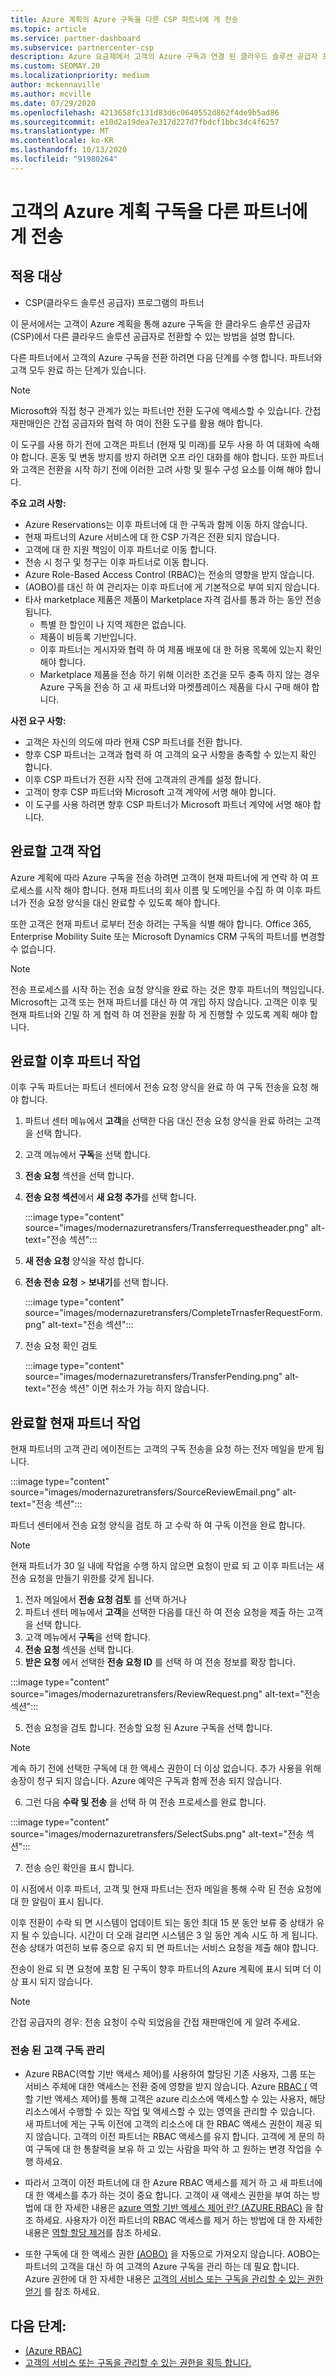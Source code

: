 ```yaml
---
title: Azure 계획의 Azure 구독을 다른 CSP 파트너에 게 전송
ms.topic: article
ms.service: partner-dashboard
ms.subservice: partnercenter-csp
description: Azure 요금제에서 고객의 Azure 구독과 연결 된 클라우드 솔루션 공급자 프로그램 파트너를 변경 하는 방법에 대해 알아봅니다.
ms.custom: SEOMAY.20
ms.localizationpriority: medium
author: mckennaville
ms.author: mcville
ms.date: 07/29/2020
ms.openlocfilehash: 4213658fc131d83d6c0640552d862f4de9b5ad86
ms.sourcegitcommit: e10d2a19dea7e317d227d7fbdcf1bbc3dc4f6257
ms.translationtype: MT
ms.contentlocale: ko-KR
ms.lasthandoff: 10/13/2020
ms.locfileid: "91980264"
---
```

# <a name="transfer-a-customers-azure-plan-subscriptions-to-a-different-partner"></a>고객의 Azure 계획 구독을 다른 파트너에 게 전송

## <a name="applies-to"></a>적용 대상

- CSP(클라우드 솔루션 공급자) 프로그램의 파트너

이 문서에서는 고객이 Azure 계획을 통해 azure 구독을 한 클라우드 솔루션 공급자 (CSP)에서 다른 클라우드 솔루션 공급자로 전환할 수 있는 방법을 설명 합니다.

다른 파트너에서 고객의 Azure 구독을 전환 하려면 다음 단계를 수행 합니다. 파트너와 고객 모두 완료 하는 단계가 있습니다.

>[!Note]  
>Microsoft와 직접 청구 관계가 있는 파트너만 전환 도구에 액세스할 수 있습니다. 간접 재판매인은 간접 공급자와 협력 하 여이 전환 도구를 활용 해야 합니다.

이 도구를 사용 하기 전에 고객은 파트너 (현재 및 미래)를 모두 사용 하 여 대화에 속해야 합니다. 혼동 및 변동 방지를 방지 하려면 오프 라인 대화를 해야 합니다. 또한 파트너와 고객은 전환을 시작 하기 전에 이러한 고려 사항 및 필수 구성 요소를 이해 해야 합니다.

**주요 고려 사항:**

- Azure Reservations는 이후 파트너에 대 한 구독과 함께 이동 하지 않습니다.
- 현재 파트너의 Azure 서비스에 대 한 CSP 가격은 전환 되지 않습니다.  
- 고객에 대 한 지원 책임이 이후 파트너로 이동 합니다.
- 전송 시 청구 및 청구는 이후 파트너로 이동 합니다.
- Azure Role-Based Access Control (RBAC)는 전송의 영향을 받지 않습니다.
- (AOBO)를 대신 하 여 관리자는 이후 파트너에 게 기본적으로 부여 되지 않습니다.
- 타사 marketplace 제품은 제품이 Marketplace 자격 검사를 통과 하는 동안 전송 됩니다.
    - 특별 한 할인이 나 지역 제한은 없습니다.
    - 제품이 비등록 기반입니다.
    - 이후 파트너는 게시자와 협력 하 여 제품 배포에 대 한 허용 목록에 있는지 확인 해야 합니다.
    - Marketplace 제품을 전송 하기 위해 이러한 조건을 모두 충족 하지 않는 경우 Azure 구독을 전송 하 고 새 파트너와 마켓플레이스 제품을 다시 구매 해야 합니다.

**사전 요구 사항:**

- 고객은 자신의 의도에 따라 현재 CSP 파트너를 전환 합니다.
- 향후 CSP 파트너는 고객과 협력 하 여 고객의 요구 사항을 충족할 수 있는지 확인 합니다.
- 이후 CSP 파트너가 전환 시작 전에 고객과의 관계를 설정 합니다.  
- 고객이 향후 CSP 파트너와 Microsoft 고객 계약에 서명 해야 합니다.
- 이 도구를 사용 하려면 향후 CSP 파트너가 Microsoft 파트너 계약에 서명 해야 합니다.

## <a name="customer-tasks-to-be-completed"></a>완료할 고객 작업

Azure 계획에 따라 Azure 구독을 전송 하려면 고객이 현재 파트너에 게 연락 하 여 프로세스를 시작 해야 합니다. 현재 파트너의 회사 이름 및 도메인을 수집 하 여 이후 파트너가 전송 요청 양식을 대신 완료할 수 있도록 해야 합니다.

또한 고객은 현재 파트너 로부터 전송 하려는 구독을 식별 해야 합니다. Office 365, Enterprise Mobility Suite 또는 Microsoft Dynamics CRM 구독의 파트너를 변경할 수 없습니다.

>[!Note]  
>전송 프로세스를 시작 하는 전송 요청 양식을 완료 하는 것은 향후 파트너의 책임입니다. Microsoft는 고객 또는 현재 파트너를 대신 하 여 개입 하지 않습니다. 고객은 이후 및 현재 파트너와 긴밀 하 게 협력 하 여 전환을 원활 하 게 진행할 수 있도록 계획 해야 합니다.

## <a name="future-partner-tasks-to-be-completed"></a>완료할 이후 파트너 작업

이후 구독 파트너는 파트너 센터에서 전송 요청 양식을 완료 하 여 구독 전송을 요청 해야 합니다.

1.  파트너 센터 메뉴에서 **고객**을 선택한 다음 대신 전송 요청 양식을 완료 하려는 고객을 선택 합니다.
2.  고객 메뉴에서 **구독**을 선택 합니다.
3.  **전송 요청** 섹션을 선택 합니다.
4.  **전송 요청 섹션**에서 **새 요청 추가**를 선택 합니다.

    :::image type="content" source="images/modernazuretransfers/Transferrequestheader.png" alt-text="전송 섹션":::

5.  **새 전송 요청** 양식을 작성 합니다.

6.  **전송 전송 요청**  >  **보내기**를 선택 합니다.

    :::image type="content" source="images/modernazuretransfers/CompleteTrnasferRequestForm.png" alt-text="전송 섹션":::

7.  전송 요청 확인 검토

    :::image type="content" source="images/modernazuretransfers/TransferPending.png" alt-text="전송 섹션" 이면 취소가 가능 하지 않습니다.

## <a name="current-partner-tasks-to-be-completed"></a>완료할 현재 파트너 작업

현재 파트너의 고객 관리 에이전트는 고객의 구독 전송을 요청 하는 전자 메일을 받게 됩니다.

:::image type="content" source="images/modernazuretransfers/SourceReviewEmail.png" alt-text="전송 섹션":::

파트너 센터에서 전송 요청 양식을 검토 하 고 수락 하 여 구독 이전을 완료 합니다.

>[!Note]  
>현재 파트너가 30 일 내에 작업을 수행 하지 않으면 요청이 만료 되 고 이후 파트너는 새 전송 요청을 만들기 위한를 갖게 됩니다.

1.  전자 메일에서 **전송 요청 검토** 를 선택 하거나
1.  파트너 센터 메뉴에서 **고객**을 선택한 다음를 대신 하 여 전송 요청을 제출 하는 고객을 선택 합니다.
2.  고객 메뉴에서 **구독**을 선택 합니다.
3.  **전송 요청** 섹션을 선택 합니다.
4.  **받은 요청** 에서 선택한 **전송 요청 ID** 를 선택 하 여 전송 정보를 확장 합니다.

:::image type="content" source="images/modernazuretransfers/ReviewRequest.png" alt-text="전송 섹션":::

5.  전송 요청을 검토 합니다. 전송할 요청 된 Azure 구독을 선택 합니다.

>[!Note]  
> 계속 하기 전에 선택한 구독에 대 한 액세스 권한이 더 이상 없습니다.
> 추가 사용을 위해 송장이 청구 되지 않습니다.
> Azure 예약은 구독과 함께 전송 되지 않습니다.

6.  그런 다음 **수락 및 전송** 을 선택 하 여 전송 프로세스를 완료 합니다.

:::image type="content" source="images/modernazuretransfers/SelectSubs.png" alt-text="전송 섹션":::

7.  전송 승인 확인을 표시 합니다.

   이 시점에서 이후 파트너, 고객 및 현재 파트너는 전자 메일을 통해 수락 된 전송 요청에 대 한 알림이 표시 됩니다.

   이후 전환이 수락 되 면 시스템이 업데이트 되는 동안 최대 15 분 동안 보류 중 상태가 유지 될 수 있습니다. 시간이 더 오래 걸리면 시스템은 3 일 동안 계속 시도 하 게 됩니다. 전송 상태가 여전히 보류 중으로 유지 되 면 파트너는 서비스 요청을 제출 해야 합니다.

   전송이 완료 되 면 요청에 포함 된 구독이 향후 파트너의 Azure 계획에 표시 되며 더 이상 표시 되지 않습니다.

>[!Note]  
>간접 공급자의 경우: 전송 요청이 수락 되었음을 간접 재판매인에 게 알려 주세요.

### <a name="managing-your-transferred-customer-subscriptions"></a>전송 된 고객 구독 관리
- Azure RBAC(역할 기반 액세스 제어)를 사용하여 할당된 기존 사용자, 그룹 또는 서비스 주체에 대한 액세스는 전환 중에 영향을 받지 않습니다. Azure [RBAC (](/azure/role-based-access-control/overview) 역할 기반 액세스 제어)를 통해 고객은 azure 리소스에 액세스할 수 있는 사용자, 해당 리소스에서 수행할 수 있는 작업 및 액세스할 수 있는 영역을 관리할 수 있습니다. 새 파트너에 게는 구독 이전에 고객의 리소스에 대 한 RBAC 액세스 권한이 제공 되지 않습니다. 고객의 이전 파트너는 RBAC 액세스를 유지 합니다. 고객에 게 문의 하 여 구독에 대 한 통찰력을 보유 하 고 있는 사람을 파악 하 고 원하는 변경 작업을 수행 하세요.

- 따라서 고객이 이전 파트너에 대 한 Azure RBAC 액세스를 제거 하 고 새 파트너에 대 한 액세스를 추가 하는 것이 중요 합니다. 고객이 새 액세스 권한을 부여 하는 방법에 대 한 자세한 내용은 [azure 역할 기반 액세스 제어 란? (AZURE RBAC)](/azure/role-based-access-control/overview) 을 참조 하세요. 사용자가 이전 파트너의 RBAC 액세스를 제거 하는 방법에 대 한 자세한 내용은 [역할 할당 제거](/azure/role-based-access-control/role-assignments-portal#remove-a-role-assignment)를 참조 하세요.

- 또한 구독에 대 한 액세스 권한 [(AOBO)](https://channel9.msdn.com/Series/cspdev/Module-11-Admin-On-Behalf-Of-AOBO) 을 자동으로 가져오지 않습니다. AOBO는 파트너의 고객을 대신 하 여 고객의 Azure 구독을 관리 하는 데 필요 합니다. Azure 권한에 대 한 자세한 내용은 [고객의 서비스 또는 구독을 관리할 수 있는 권한 얻기](./customers-revoke-admin-privileges.md) 를 참조 하세요.

## <a name="next-steps"></a>다음 단계:

- [(Azure RBAC)](/azure/role-based-access-control/overview)
- [고객의 서비스 또는 구독을 관리할 수 있는 권한을 획득 합니다.](./customers-revoke-admin-privileges.md)